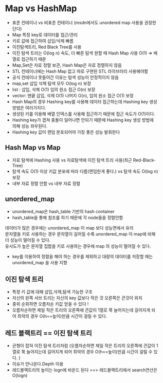 # Map vs HashMap
* 표준 컨테이너 vs 비표준 컨테이너 (msdn에서도 unordered map 사용을 권장한단다)   
* Map 특정 key로 데이터를 접근/관리   
* 키로 값에 접근하여 삽입/삭제 빠름    
* 이진탐색트리, Red Black Tree를 사용   
* 이진 탐색 트리는 O(log n) 속도, 더 빠른 탐색 원할 때 Hash Map 사용 O(1) => 배열로 접근하기 때문   
* Map,Set은 자료 정렬 보관, Hash Map은 자료 정렬하지 않음   
* STL 컨테이너에는 Hash Map 없고 따로 구현된 STL 라이브러리 사용해야함   
* 공식 컨테이너 못들어간 이유는 탐색 성능이 안정적이지 않음   
* map,set 삽입 삭제 탐색 모두 O(log n) 보장   
* list : 삽입, 삭제 O(1) 임의 원소 접근 O(n) 보장   
* vector: 맨끝 삽입, 삭제 O(1) 나머지 O(n), 임의 원소 접근 O(1) 보장   
* Hash Map의 경우 Hashing key를 사용해 데이터 접근하는데 Hashing key 생성방법은 여러가지다.   
* 생성된 키를 이용해 배열 인덱스를 사용해 접근하기 때문에 접근 속도가 O(1)이다.
* Hashing key가 겹쳐 충돌이 일어나면 안되기 때문에 Hashing key 생성 방법에 의해 성능 좌우된다.    
* Hashing key 값이 랜덤 분포되어야 가장 좋은 성능 발휘한다    

## Hash Map vs Map
* 자료  탐색에 Hashing 사용 vs 자료탐색에 이진 탐색 트리 사용(최근 Red-Black-Tree)       
* 탐색 속도 O(1) 이상 키값 분포에 따라 다름(랜덤한게 좋다.) vs 탐색 속도 O(log n) 보장   
* 내부 자료 정렬 안함 vs 내부 자료 정렬   

## unordered_map
* unordered_map은 hash_table 기반의 hash container   
* hash_table을 통해 참조를 하기 때문에 각 node들을 정렬안함


데이터가 많은 경우에는 unordered_map 이 map 보다 성능면에서 유리   
문자열을 키로 사용하는 경우 문자열이 길어질 수록 unordered_map 이 map에 비해 더 성능이 떨어질 수 있다.    
유사도가 높은 문자열 집합을 키로 사용하는 경우에 map 의 성능이 떨어질 수 있다.

* key를 이용하여 정렬을 해야 하는 경우를 제외하고 대량의 데이터를 저장할 때는 unordered_map 을 사용 지향

## 이진 탐색 트리
* 특정 키 값에 대해 삽입,삭제,탐색 가능한 구조    
* 자신의 왼쪽 서브 트리는 자신의 key 값보다 작은 것 오른쪽은 큰것이 위치   
* 중위 순회하면 오름차순 키값 얻을 수 있다 !    
* 오름차순하면 제일 작은 트리의 오른쪽에 큰값이 1열로 쭉 늘어지는데 길어지게 되어 최악의 경우 O(h==높이)만큼 시간이 걸릴 수 있다.   
## 레드 블랙트리 == 이진 탐색 트리
* 균형이 잡혀 이진 탐색 트리처럼 (오름차순하면 제일 작은 트리의 오른쪽에 큰값이 1열로 쭉 늘어지는데 길어지게 되어 최악의 경우 O(h==높이)만큼 시간이 걸릴 수 있다. )    
* 이슈가 안나온다.Depth 이용   
* 레드블랙트리의 높이는 logn에 바운드 된다 ==> 레드블랙트리에서 search연산은 O(logn)   
